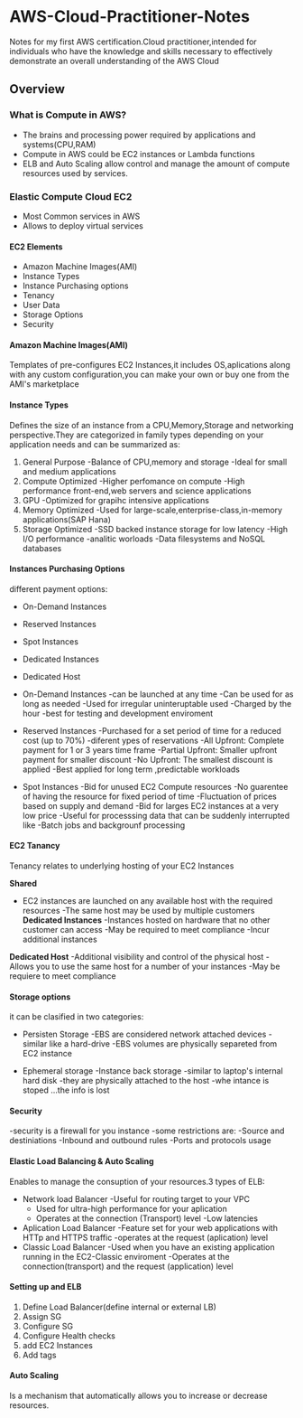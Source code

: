 # AWS-Cloud-Practitioner-Notes
Notes for my first AWS certification.Cloud practitioner,intended for individuals who have the knowledge and skills necessary to effectively demonstrate an overall understanding of the AWS Cloud

## Overview


### What is Compute in AWS?

* The brains and processing power required by applications and systems(CPU,RAM)
* Compute in AWS could be EC2 instances or Lambda functions
* ELB and Auto Scaling allow control and manage the amount of compute resources used by services.


 ### Elastic Compute Cloud EC2
 
 * Most Common services in AWS
 * Allows to deploy virtual services
 
#### EC2 Elements
* Amazon Machine Images(AMI)
* Instance Types 
* Instance Purchasing options
* Tenancy
* User Data
* Storage Options
* Security

#### Amazon Machine Images(AMI)
Templates of pre-configures EC2 Instances,it includes OS,aplications along with any custom configuration,you can make your own or buy one from the AMI's marketplace 

#### Instance Types
Defines the size of an instance from a CPU,Memory,Storage and networking perspective.They are categorized in family types depending on your application needs and can be summarized as:

1. General Purpose
 -Balance of CPU,memory and storage 
 -Ideal for small and medium applications
2. Compute Optimized 
 -Higher perfomance on compute
 -High performance front-end,web servers and science applications
3. GPU
 -Optimized for grapihc intensive applications
4. Memory Optimized 
 -Used for large-scale,enterprise-class,in-memory applications(SAP Hana)
5. Storage Optimized 
 -SSD backed instance storage for low latency
 -High I/O performance
 -analitic worloads
 -Data filesystems and NoSQL databases
 
#### Instances Purchasing Options 
different payment options:

* On-Demand Instances
* Reserved Instances
* Spot Instances
* Dedicated Instances
* Dedicated Host

* On-Demand Instances
 -can be launched at any time
 -Can be used for as long as needed
 -Used for irregular uninteruptable used
 -Charged by the hour
 -best for testing and development enviroment
* Reserved Instances
 -Purchased for a set period of time for a reduced cost (up to 70%)
 -diferent ypes of reservations
  -All Upfront: Complete payment for 1 or 3 years time frame
  -Partial Upfront: Smaller upfront payment for smaller discount
  -No Upfront: The smallest discount is applied
 -Best applied for long term ,predictable workloads
* Spot Instances
 -Bid for unused EC2 Compute resources
 -No guarentee of having the resource for fixed period of time
 -Fluctuation of prices based on supply and demand
 -Bid for larges EC2 instances at a very low price
 -Useful for processsing data that can be suddenly interrupted like
 -Batch jobs and backgrounf processing  

#### EC2 Tanancy
Tenancy relates to underlying hosting of your EC2 Instances

**Shared** 
- EC2 instances are launched on any available host with the required resources
-The same host may be used by multiple customers
**Dedicated Instances**
-Instances hosted on hardware that no other customer can access
-May be required to meet compliance
-Incur additional instances

**Dedicated Host**
-Additional visibility and control of the physical host
-Allows you to use the same host for a number of your instances
-May be requiere to meet compliance

#### Storage options 
it can be clasified in two categories:
* Persisten Storage 
 -EBS are considered network attached devices
 -similar like a hard-drive
 -EBS volumes are physically separeted from EC2 instance

* Ephemeral storage
 -Instance back storage
 -similar to laptop's internal hard disk
 -they are physically attached to the host
 -whe intance is stoped ...the info is lost

#### Security
 -security is a firewall for you instance
 -some restrictions are:
   -Source and destiniations
   -Inbound and outbound rules
   -Ports and protocols usage
 
 #### Elastic Load Balancing & Auto Scaling 
Enables to manage the consuption of your resources.3 types of ELB:
* Network load Balancer
  -Useful for routing target to your VPC 
  - Used for ultra-high performance for your aplication 
  - Operates at the connection (Transport) level
  -Low latencies
* Aplication Load Balancer
 -Feature set for your web applications with HTTp and HTTPS traffic
 -operates at the request (aplication) level
* Classic Load Balancer
 -Used when you have an existing application running in the EC2-Classic enviroment
 -Operates at the connection(transport) and the request (application) level
 
 #### Setting up and ELB
 1. Define Load Balancer(define internal or external LB)
 2. Assign SG
 3. Configure SG
 4. Configure Health checks
 5. add EC2 Instances
 6. Add tags
 
 #### Auto Scaling
Is a mechanism that automatically allows you to increase or decrease resources.
 
